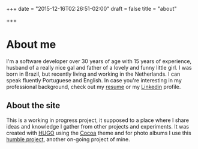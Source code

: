 +++
date = "2015-12-16T02:26:51-02:00"
draft = false
title = "about"

+++

# About me
I'm a software developer over 30 years of age with 15 years of experience,
husband of a really nice gal and father of a lovely and funny little girl.
I was born in Brazil, but recently living and working in the Netherlands.
I can speak fluently Portuguese and English. In case you're interesting in my
professional background, check out my
[resume](https://www.dropbox.com/s/4mpbojf4m94oric/resume_victor_2015_EN.pdf) or
my [Linkedin](//linkedin.com/in/vhugoalves) profile.

## About the site
This is a working in progress project, it supposed to a place where I share
ideas and knowledge I gather from other projects and experiments. It was created
with [HUGO](http://gohugo.io/) using the [Cocoa](http://themes.gohugo.io/cocoa/)
theme and for photo albums I use this [humble project](https://github.com/vhugo/hugallery/),
another on-going project of mine.
